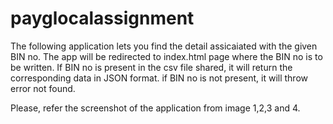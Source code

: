 # payglocalassignment

The following application lets you find the detail assicaiated with the given BIN no.
The app will be redirected to index.html page where the BIN no is to be written.
If BIN no is present in the csv file shared, it will return the corresponding data in JSON format. if BIN no is not present, it will throw error not found.

Please, refer the screenshot of the application from image 1,2,3 and 4.
